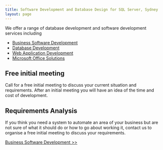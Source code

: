 ```yaml
---
title: Software Development and Database Design for SQL Server, Sydney Australia
layout: page
---
```


<p>
  We offer a range of database development and software development services
  including
</p>

<ul>
  <li><a href="businessapplications.aspx">Business Software Development</a></li>
  <li><a href="databasedevelopment.aspx">Database Development</a></li>
  <li><a href="webapplications.aspx">Web Application Development</a></li>
  <li><a href="officeautomation.aspx">Microsoft Office Solutions</a></li>
</ul>

<h2>Free initial meeting</h2>
<p>
  Call for a free initial meeting to discuss your current situation and
  requirements. After an initial meeting you will have an idea of the time and
  cost of development.
</p>
<h2>Requirements Analysis</h2>
<p>
  If you think you need a system to automate an area of your business but are
  not sure of what it should do or how to go about working it, contact us to
  organise a free initial meeting to discuss your requirements.
</p>
<p>
  <a href="businessapplications.aspx">Business Software Development &gt;&gt;</a>
</p>
